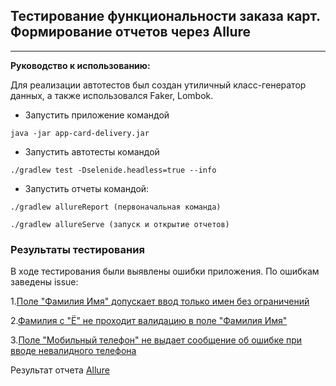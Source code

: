 ## Тестирование функциональности заказа карт. Формирование отчетов через Allure
___

**Руководство к использованию:**

Для реализации автотестов был создан утиличный класс-генератор данных, а также использовался Faker, Lombok.
* Запустить приложение командой

```
java -jar app-card-delivery.jar
```
* Запустить автотесты командой

```
./gradlew test -Dselenide.headless=true --info
```
* Запустить отчеты командой:

```
./gradlew allureReport (первоначальная команда)
```
```
./gradlew allureServe (запуск и открытие отчетов)
```

### Результаты тестирования
В ходе тестирования были выявлены ошибки приложения. По ошибкам заведены issue:

1.[Поле "Фамилия Имя" допускает ввод только имен без ограничений](https://github.com/Zumaletto/HW2-3-DeliveryNewDate/issues/1)

2.[Фамилия с "Ё" не проходит валидацию в поле "Фамилия Имя"](https://github.com/Zumaletto/HW2-3-DeliveryNewDate/issues/2)

3.[Поле "Мобильный телефон" не выдает сообщение об ошибке при вводе невалидного телефона](https://github.com/Zumaletto/HW2-3-DeliveryNewDate/issues/3)

Результат отчета [Allure](https://github.com/Zumaletto/HW4-1-Allure/tree/master/build/reports/allure-report)
